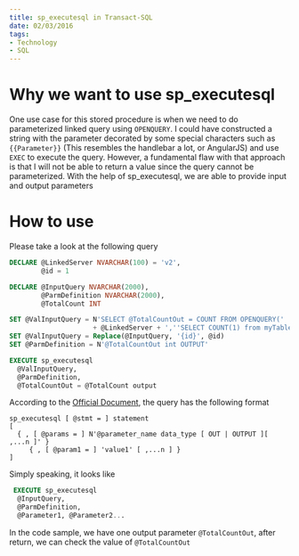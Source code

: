 ```yaml
---
title: sp_executesql in Transact-SQL 
date: 02/03/2016
tags: 
- Technology
- SQL
---
```


# Why we want to use sp_executesql
One use case for this stored procedure is when we need to do parameterized linked query using `OPENQUERY`. I could have constructed a string with the parameter decorated by some special characters such as `{{Parameter}}` (This resembles the handlebar a lot, or AngularJS) and use `EXEC` to execute the query. However, a fundamental flaw with that approach is that I will not be able to return a value since the query cannot be parameterized. With the help of sp_executesql, we are able to provide input and output parameters

<!--more-->

# How to use
Please take a look at the following query
```sql
DECLARE @LinkedServer NVARCHAR(100) = 'v2',
        @id = 1

DECLARE @InputQuery NVARCHAR(2000),
        @ParmDefinition NVARCHAR(2000),
        @TotalCount INT

SET @ValInputQuery = N'SELECT @TotalCountOut = COUNT FROM OPENQUERY(' 
                     + @LinkedServer + ',''SELECT COUNT(1) from myTable  WHERE id={id}'')' 
SET @ValInputQuery = Replace(@InputQuery, '{id}', @id) 
SET @ParmDefinition = N'@TotalCountOut int OUTPUT' 

EXECUTE sp_executesql 
  @ValInputQuery, 
  @ParmDefinition, 
  @TotalCountOut = @TotalCount output 
```

According to the [Official Document](), the query has the following format

```
sp_executesql [ @stmt = ] statement
[ 
  { , [ @params = ] N'@parameter_name data_type [ OUT | OUTPUT ][ ,...n ]' } 
     { , [ @param1 = ] 'value1' [ ,...n ] }
]
```

Simply speaking, it looks like

```sql
 EXECUTE sp_executesql 
  @InputQuery, 
  @ParmDefinition, 
  @Parameter1, @Parameter2...
```

In the code sample, we have one output parameter `@TotalCountOut`, after return, we can check the value of `@TotalCountOut`